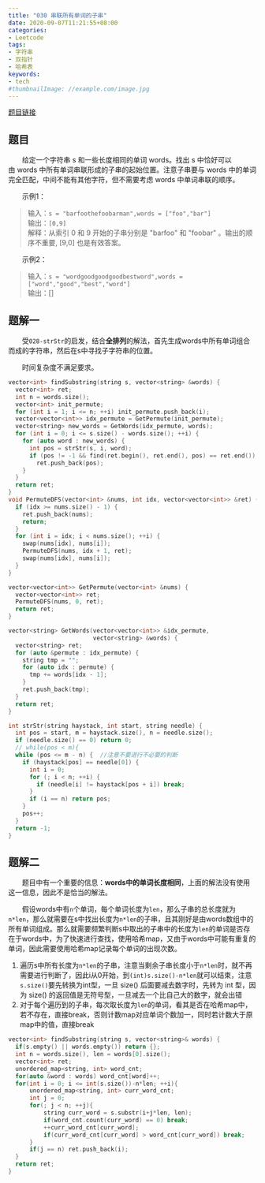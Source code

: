 ```yaml
---
title: "030 串联所有单词的子串"
date: 2020-09-07T11:21:55+08:00
categories:
- Leetcode
tags:
- 字符串
- 双指针
- 哈希表
keywords:
- tech
#thumbnailImage: //example.com/image.jpg
---
```

[题目链接](https://leetcode-cn.com/problems/substring-with-concatenation-of-all-words/)
<!--more-->
## 题目
　　给定一个字符串 s 和一些长度相同的单词 words。找出 s 中恰好可以由 words 中所有单词串联形成的子串的起始位置。注意子串要与 words 中的单词完全匹配，中间不能有其他字符，但不需要考虑 words 中单词串联的顺序。

　　示例1：
> 输入：`s = "barfoothefoobarman",words = ["foo","bar"]`  
输出：`[0,9]`  
解释：从索引 0 和 9 开始的子串分别是 "barfoo" 和 "foobar" 。输出的顺序不重要, [9,0] 也是有效答案。

　　示例2：
> 输入：`s = "wordgoodgoodgoodbestword",words = ["word","good","best","word"]`  
输出：[]

## 题解一
　　受`028-strStr`的启发，结合**全排列**的解法，首先生成words中所有单词组合而成的字符串，然后在s中寻找子字符串的位置。

　　时间复杂度不满足要求。

```cpp
vector<int> findSubstring(string s, vector<string> &words) {
  vector<int> ret;
  int n = words.size();
  vector<int> init_permute;
  for (int i = 1; i <= n; ++i) init_permute.push_back(i);
  vector<vector<int>> idx_permute = GetPermute(init_permute);
  vector<string> new_words = GetWords(idx_permute, words);
  for (int i = 0; i <= s.size() - words.size(); ++i) {
    for (auto word : new_words) {
      int pos = strStr(s, i, word);
      if (pos != -1 && find(ret.begin(), ret.end(), pos) == ret.end())
        ret.push_back(pos);
    }
  }
  return ret;
}
void PermuteDFS(vector<int> &nums, int idx, vector<vector<int>> &ret) {
  if (idx >= nums.size() - 1) {
    ret.push_back(nums);
    return;
  }
  for (int i = idx; i < nums.size(); ++i) {
    swap(nums[idx], nums[i]);
    PermuteDFS(nums, idx + 1, ret);
    swap(nums[idx], nums[i]);
  }
}

vector<vector<int>> GetPermute(vector<int> &nums) {
  vector<vector<int>> ret;
  PermuteDFS(nums, 0, ret);
  return ret;
}

vector<string> GetWords(vector<vector<int>> &idx_permute,
                        vector<string> &words) {
  vector<string> ret;
  for (auto &permute : idx_permute) {
    string tmp = "";
    for (auto idx : permute) {
      tmp += words[idx - 1];
    }
    ret.push_back(tmp);
  }
  return ret;
}

int strStr(string haystack, int start, string needle) {
  int pos = start, m = haystack.size(), n = needle.size();
  if (needle.size() == 0) return 0;
  // while(pos < m){
  while (pos <= m - n) {  //注意不要进行不必要的判断
    if (haystack[pos] == needle[0]) {
      int i = 0;
      for (; i < n; ++i) {
        if (needle[i] != haystack[pos + i]) break;
      }
      if (i == n) return pos;
    }
    pos++;
  }
  return -1;
}
```

## 题解二
　　题目中有一个重要的信息：**words中的单词长度相同**，上面的解法没有使用这一信息，因此不是恰当的解法。

　　假设words中有`n`个单词，每个单词长度为`len`，那么子串的总长度就为`n*len`，那么就需要在s中找出长度为`n*len`的子串，且其刚好是由words数组中的所有单词组成。那么就需要频繁判断s中取出的子串中的长度为`len`的单词是否存在于words中，为了快速进行查找，使用哈希map，又由于words中可能有重复的单词，因此需要使用哈希map记录每个单词的出现次数。
1. 遍历s中所有长度为`n*len`的子串，注意当剩余子串长度小于`n*len`时，就不再需要进行判断了，因此i从0开始，到`(int)s.size()-n*len`就可以结束，注意`s.size()`要先转换为int型，一旦 size() 后面要减去数字时，先转为 int 型，因为 size() 的返回值是无符号型，一旦减去一个比自己大的数字，就会出错
2. 对于每个遍历到的子串，每次取长度为`len`的单词，看其是否在哈希map中，若不存在，直接break，否则计数map对应单词个数加一，同时若计数大于原map中的值，直接break

```cpp
vector<int> findSubstring(string s, vector<string>& words) {
  if(s.empty() || words.empty()) return {};
  int n = words.size(), len = words[0].size();
  vector<int> ret;
  unordered_map<string, int> word_cnt;
  for(auto &word : words) word_cnt[word]++;
  for(int i = 0; i <= int(s.size())-n*len; ++i){
      unordered_map<string, int> curr_word_cnt;
      int j = 0;
      for(; j < n; ++j){
          string curr_word = s.substr(i+j*len, len);
          if(word_cnt.count(curr_word) == 0) break;
          ++curr_word_cnt[curr_word];
          if(curr_word_cnt[curr_word] > word_cnt[curr_word]) break;
      }
      if(j == n) ret.push_back(i);
  }
  return ret;
}
```
